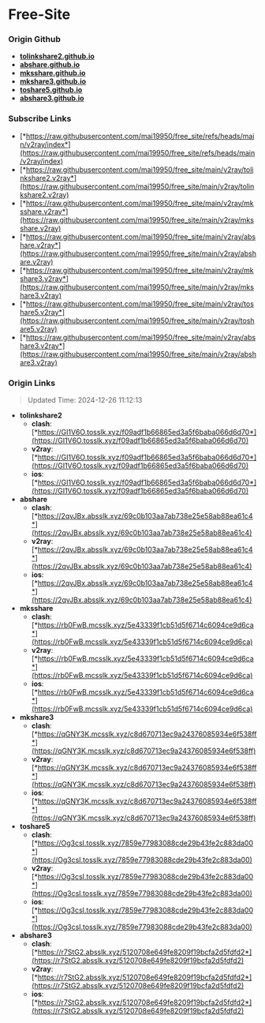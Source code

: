 # Free-Site

### Origin Github

- [**tolinkshare2.github.io**](https://github.com/tolinkshare2/tolinkshare2.github.io)
- [**abshare.github.io**](https://github.com/abshare/abshare.github.io)
- [**mksshare.github.io**](https://github.com/mksshare/mksshare.github.io)
- [**mkshare3.github.io**](https://github.com/mkshare3/mkshare3.github.io)
- [**toshare5.github.io**](https://github.com/toshare5/toshare5.github.io)
- [**abshare3.github.io**](https://github.com/abshare3/abshare3.github.io)

### Subscribe Links

- [*https://raw.githubusercontent.com/mai19950/free_site/refs/heads/main/v2ray/index*](https://raw.githubusercontent.com/mai19950/free_site/refs/heads/main/v2ray/index)
- [*https://raw.githubusercontent.com/mai19950/free_site/main/v2ray/tolinkshare2.v2ray*](https://raw.githubusercontent.com/mai19950/free_site/main/v2ray/tolinkshare2.v2ray)
- [*https://raw.githubusercontent.com/mai19950/free_site/main/v2ray/mksshare.v2ray*](https://raw.githubusercontent.com/mai19950/free_site/main/v2ray/mksshare.v2ray)
- [*https://raw.githubusercontent.com/mai19950/free_site/main/v2ray/abshare.v2ray*](https://raw.githubusercontent.com/mai19950/free_site/main/v2ray/abshare.v2ray)
- [*https://raw.githubusercontent.com/mai19950/free_site/main/v2ray/mkshare3.v2ray*](https://raw.githubusercontent.com/mai19950/free_site/main/v2ray/mkshare3.v2ray)
- [*https://raw.githubusercontent.com/mai19950/free_site/main/v2ray/toshare5.v2ray*](https://raw.githubusercontent.com/mai19950/free_site/main/v2ray/toshare5.v2ray)
- [*https://raw.githubusercontent.com/mai19950/free_site/main/v2ray/abshare3.v2ray*](https://raw.githubusercontent.com/mai19950/free_site/main/v2ray/abshare3.v2ray)

### Origin Links

> Updated Time: 2024-12-26 11:12:13

- **tolinkshare2**
  - **clash**: [*https://GI1V6O.tosslk.xyz/f09adf1b66865ed3a5f6baba066d6d70*](https://GI1V6O.tosslk.xyz/f09adf1b66865ed3a5f6baba066d6d70)
  - **v2ray**: [*https://GI1V6O.tosslk.xyz/f09adf1b66865ed3a5f6baba066d6d70*](https://GI1V6O.tosslk.xyz/f09adf1b66865ed3a5f6baba066d6d70)
  - **ios**: [*https://GI1V6O.tosslk.xyz/f09adf1b66865ed3a5f6baba066d6d70*](https://GI1V6O.tosslk.xyz/f09adf1b66865ed3a5f6baba066d6d70)
- **abshare**
  - **clash**: [*https://2qvJBx.absslk.xyz/69c0b103aa7ab738e25e58ab88ea61c4*](https://2qvJBx.absslk.xyz/69c0b103aa7ab738e25e58ab88ea61c4)
  - **v2ray**: [*https://2qvJBx.absslk.xyz/69c0b103aa7ab738e25e58ab88ea61c4*](https://2qvJBx.absslk.xyz/69c0b103aa7ab738e25e58ab88ea61c4)
  - **ios**: [*https://2qvJBx.absslk.xyz/69c0b103aa7ab738e25e58ab88ea61c4*](https://2qvJBx.absslk.xyz/69c0b103aa7ab738e25e58ab88ea61c4)
- **mksshare**
  - **clash**: [*https://rb0FwB.mcsslk.xyz/5e43339f1cb51d5f6714c6094ce9d6ca*](https://rb0FwB.mcsslk.xyz/5e43339f1cb51d5f6714c6094ce9d6ca)
  - **v2ray**: [*https://rb0FwB.mcsslk.xyz/5e43339f1cb51d5f6714c6094ce9d6ca*](https://rb0FwB.mcsslk.xyz/5e43339f1cb51d5f6714c6094ce9d6ca)
  - **ios**: [*https://rb0FwB.mcsslk.xyz/5e43339f1cb51d5f6714c6094ce9d6ca*](https://rb0FwB.mcsslk.xyz/5e43339f1cb51d5f6714c6094ce9d6ca)
- **mkshare3**
  - **clash**: [*https://qGNY3K.mcsslk.xyz/c8d670713ec9a24376085934e6f538ff*](https://qGNY3K.mcsslk.xyz/c8d670713ec9a24376085934e6f538ff)
  - **v2ray**: [*https://qGNY3K.mcsslk.xyz/c8d670713ec9a24376085934e6f538ff*](https://qGNY3K.mcsslk.xyz/c8d670713ec9a24376085934e6f538ff)
  - **ios**: [*https://qGNY3K.mcsslk.xyz/c8d670713ec9a24376085934e6f538ff*](https://qGNY3K.mcsslk.xyz/c8d670713ec9a24376085934e6f538ff)
- **toshare5**
  - **clash**: [*https://Og3csI.tosslk.xyz/7859e77983088cde29b43fe2c883da00*](https://Og3csI.tosslk.xyz/7859e77983088cde29b43fe2c883da00)
  - **v2ray**: [*https://Og3csI.tosslk.xyz/7859e77983088cde29b43fe2c883da00*](https://Og3csI.tosslk.xyz/7859e77983088cde29b43fe2c883da00)
  - **ios**: [*https://Og3csI.tosslk.xyz/7859e77983088cde29b43fe2c883da00*](https://Og3csI.tosslk.xyz/7859e77983088cde29b43fe2c883da00)
- **abshare3**
  - **clash**: [*https://r7StG2.absslk.xyz/5120708e649fe8209f19bcfa2d5fdfd2*](https://r7StG2.absslk.xyz/5120708e649fe8209f19bcfa2d5fdfd2)
  - **v2ray**: [*https://r7StG2.absslk.xyz/5120708e649fe8209f19bcfa2d5fdfd2*](https://r7StG2.absslk.xyz/5120708e649fe8209f19bcfa2d5fdfd2)
  - **ios**: [*https://r7StG2.absslk.xyz/5120708e649fe8209f19bcfa2d5fdfd2*](https://r7StG2.absslk.xyz/5120708e649fe8209f19bcfa2d5fdfd2)
